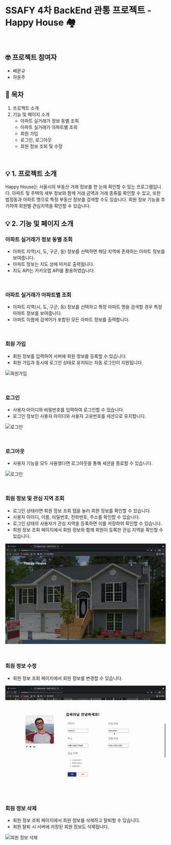 # SSAFY 4차 BackEnd 관통 프로젝트 - Happy House 🏘

<br>

## 🤓 프로젝트 참여자

- 배문규
- 하윤주

## 📌 목차

1. 프로젝트 소개
2. 기능 및 페이지 소개
    - 아파트 실거래가 정보 동별 조회
    - 아파트 실거래가 아파트별 조회
    - 회원 가입
    - 로그인, 로그아웃
    - 회원 정보 조회 및 수정

<br>

## 💡 1. 프로젝트 소개

Happy House는 서울시의 부동산 거래 정보를 한 눈에 확인할 수 있는 프로그램입니다. 아파트 및 주택의 세부 정보와 함께 거래 금액과 거래 종류를 확인할 수 있고, 또한 법정동과 아파트 명으로 특정 부동산 정보를 검색할 수도 있습니다. 회원 정보 기능을 추가하여 회원별 관심지역을 확인할 수 있습니다.

## 💡 2. 기능 및 페이지 소개

### 아파트 실거래가 정보 동별 조회

- 아파트 지역(시, 도, 구군, 동) 정보를 선택하면 해당 지역에 존재하는 아파트 정보를 보여줍니다.
- 아파트 정보는 지도 상에 마커로 출력됩니다.
- 지도 API는 카카오맵 API를 활용하였습니다.

<br>

### 아파트 실거래가 아파트별 조회

- 아파트 지역(시, 도, 구군, 동) 정보를 선택하고 특정 아파트 명을 검색할 경우 특정 아파트 정보를 보여줍니다.
- 아파트 이름에 검색어가 포함된 모든 아파트 정보를 출력합니다.

<br>


### 회원 가입
  
- 회원 정보를 입력하여 서버에 회원 정보를 등록할 수 있습니다.
- 회원 가입과 동시에 로그인 상태로 유지되는 자동 로그인이 지원됩니다.

![회원가입](./images/signup.gif)

<br>

### 로그인
- 사용자 아이디와 비밀번호를 입력하여 로그인할 수 있습니다.
- 로그인 정보인 사용자 아이디와 사용자 고유번호를 세션으로 유지합니다.

![로그인](./images/login.gif)

<br>

### 로그아웃
- 사용자 기능을 모두 사용했다면 로그아웃을 통해 세션을 종료할 수 있습니다.

![로그인](./images/logout.gif)

<br>

### 회원 정보 및 관심 지역 조회

- 로그인 상태라면 회원 정보 조회 탭을 눌러 회원 정보를 확인할 수 있습니다.
- 사용자 아이디, 이름, 비밀번호, 전화번호, 주소를 확인할 수 있습니다.
- 로그인 상태의 사용자가 관심 지역을 등록하면 이를 저장하여 확인할 수 있습니다.
- 회원 정보 조회 페이지에서 회원 정보와 함께 회원이 등록한 관심 지역을 확인할 수 있습니다.

![회원 정보 조회](./images/userinfo.gif)

<br>

### 회원 정보 수정

- 회원 정보 조회 페이지에서 회원 정보를 변경할 수 있습니다.

![회원 정보 수정](./images/userupdate.gif)

<br>

### 회원 정보 삭제
- 회원 정보 조회 페이지에서 회원 정보를 삭제하고 탈퇴할 수 있습니다.
- 회원 탈퇴 시 서버에 저장된 회원 정보도 삭제됩니다.

![회원 정보 삭제](./images/userdelete.gif)

<br>

